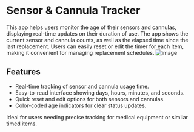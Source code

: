 # Sensor & Cannula Tracker

This app helps users monitor the age of their sensors and cannulas, displaying real-time updates on their duration of use. The app shows the current sensor and cannula counts, as well as the elapsed time since the last replacement. Users can easily reset or edit the timer for each item, making it convenient for managing replacement schedules.
![image](https://github.com/user-attachments/assets/ff0317b2-1e44-4071-b0a6-cbb9ce6c2f8f)


## Features
- Real-time tracking of sensor and cannula usage time.
- Easy-to-read interface showing days, hours, minutes, and seconds.
- Quick reset and edit options for both sensors and cannulas.
- Color-coded age indicators for clear status updates.

Ideal for users needing precise tracking for medical equipment or similar timed items.
